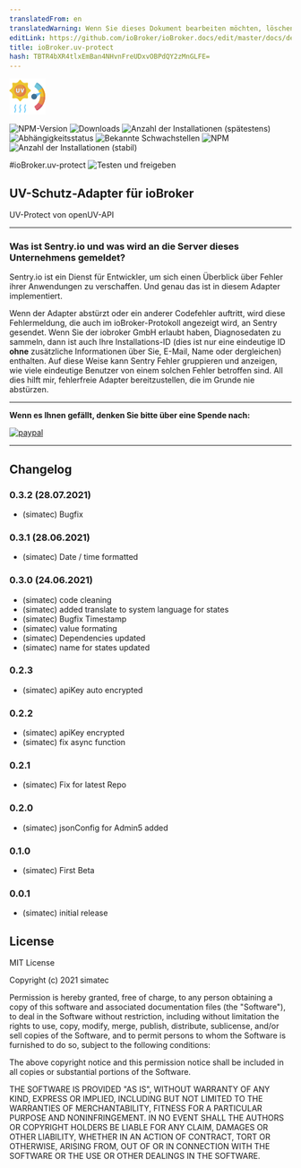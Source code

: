 ```yaml
---
translatedFrom: en
translatedWarning: Wenn Sie dieses Dokument bearbeiten möchten, löschen Sie bitte das Feld "translationsFrom". Andernfalls wird dieses Dokument automatisch erneut übersetzt
editLink: https://github.com/ioBroker/ioBroker.docs/edit/master/docs/de/adapterref/iobroker.uv-protect/README.md
title: ioBroker.uv-protect
hash: TBTR4bXR4tlxEmBan4NHvnFreUDxvOBPdQY2zMnGLFE=
---
```

![Logo](../../../en/adapterref/iobroker.uv-protect/admin/uv-protect.png)

![NPM-Version](http://img.shields.io/npm/v/iobroker.uv-protect.svg)
![Downloads](https://img.shields.io/npm/dm/iobroker.uv-protect.svg)
![Anzahl der Installationen (spätestens)](http://iobroker.live/badges/uv-protect-installed.svg)
![Abhängigkeitsstatus](https://img.shields.io/david/simatec/iobroker.uv-protect.svg)
![Bekannte Schwachstellen](https://snyk.io/test/github/simatec/ioBroker.uv-protect/badge.svg)
![NPM](https://nodei.co/npm/iobroker.uv-protect.png?downloads=true)
![Anzahl der Installationen (stabil)](http://iobroker.live/badges/uv-protect-stable.svg)

#ioBroker.uv-protect
![Testen und freigeben](https://github.com/simatec/ioBroker.uv-protect/workflows/Test%20and%20Release/badge.svg)

## UV-Schutz-Adapter für ioBroker
UV-Protect von openUV-API

**************************************************************************************************************

### Was ist Sentry.io und was wird an die Server dieses Unternehmens gemeldet?
Sentry.io ist ein Dienst für Entwickler, um sich einen Überblick über Fehler ihrer Anwendungen zu verschaffen. Und genau das ist in diesem Adapter implementiert.

Wenn der Adapter abstürzt oder ein anderer Codefehler auftritt, wird diese Fehlermeldung, die auch im ioBroker-Protokoll angezeigt wird, an Sentry gesendet. Wenn Sie der iobroker GmbH erlaubt haben, Diagnosedaten zu sammeln, dann ist auch Ihre Installations-ID (dies ist nur eine eindeutige ID **ohne** zusätzliche Informationen über Sie, E-Mail, Name oder dergleichen) enthalten. Auf diese Weise kann Sentry Fehler gruppieren und anzeigen, wie viele eindeutige Benutzer von einem solchen Fehler betroffen sind. All dies hilft mir, fehlerfreie Adapter bereitzustellen, die im Grunde nie abstürzen.

**************************************************************************************************************

**Wenn es Ihnen gefällt, denken Sie bitte über eine Spende nach:**

[![paypal](https://www.paypalobjects.com/en_US/DK/i/btn/btn_donateCC_LG.gif)](https://www.paypal.com/cgi-bin/webscr?cmd=_s-xclick&hosted_button_id=Q4EEXQ6U96ZTQ&source=url)

**************************************************************************************************************

## Changelog
<!-- ### __WORK IN PROGRESS__ -->

### 0.3.2 (28.07.2021)
* (simatec) Bugfix

### 0.3.1 (28.06.2021)
* (simatec) Date / time formatted

### 0.3.0 (24.06.2021)
* (simatec) code cleaning
* (simatec) added translate to system language for states
* (simatec) Bugfix Timestamp
* (simatec) value formating
* (simatec) Dependencies updated
* (simatec) name for states updated

### 0.2.3 
* (simatec) apiKey auto encrypted

### 0.2.2
* (simatec) apiKey encrypted
* (simatec) fix async function

### 0.2.1
* (simatec) Fix for latest Repo

### 0.2.0
* (simatec) jsonConfig for Admin5 added

### 0.1.0
* (simatec) First Beta

### 0.0.1
* (simatec) initial release

## License
MIT License

Copyright (c) 2021 simatec

Permission is hereby granted, free of charge, to any person obtaining a copy
of this software and associated documentation files (the "Software"), to deal
in the Software without restriction, including without limitation the rights
to use, copy, modify, merge, publish, distribute, sublicense, and/or sell
copies of the Software, and to permit persons to whom the Software is
furnished to do so, subject to the following conditions:

The above copyright notice and this permission notice shall be included in all
copies or substantial portions of the Software.

THE SOFTWARE IS PROVIDED "AS IS", WITHOUT WARRANTY OF ANY KIND, EXPRESS OR
IMPLIED, INCLUDING BUT NOT LIMITED TO THE WARRANTIES OF MERCHANTABILITY,
FITNESS FOR A PARTICULAR PURPOSE AND NONINFRINGEMENT. IN NO EVENT SHALL THE
AUTHORS OR COPYRIGHT HOLDERS BE LIABLE FOR ANY CLAIM, DAMAGES OR OTHER
LIABILITY, WHETHER IN AN ACTION OF CONTRACT, TORT OR OTHERWISE, ARISING FROM,
OUT OF OR IN CONNECTION WITH THE SOFTWARE OR THE USE OR OTHER DEALINGS IN THE
SOFTWARE.